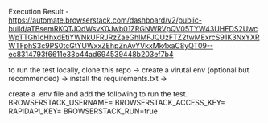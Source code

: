 Execution Result - https://automate.browserstack.com/dashboard/v2/public-build/aTBsemRKQTJQdWsvK0Jwb01ZRGNWRVpQV05TYW43UHFDS2UwcWpTTGh1cHhxdEtiYWNkUFRJRzZaeGhlMFJQUzFTZ2twMExrcS91K3NxYXRWTFphS3c9PS0tcGtYUWxxZEhpZnAvYVkxMk4xaC8yQT09--ec8314793f6611e33b44ad694539448b203ef7b4

to run the test locally, clone this repo -> create a virutal env (optional but recommended) -> install the requirements.txt -> 

create a .env file and add the following to run the test.
BROWSERSTACK_USERNAME=
BROWSERSTACK_ACCESS_KEY=
RAPIDAPI_KEY=
BROWSERSTACK_RUN=true



